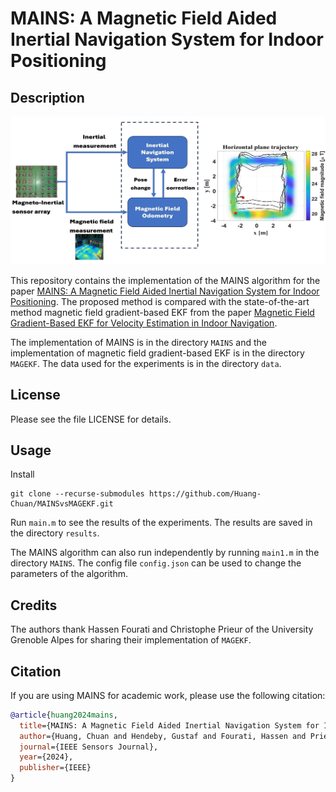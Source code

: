 # MAINS: A Magnetic Field Aided Inertial Navigation System for Indoor Positioning

## Description

![](GA_JPG.jpg)


This repository contains the implementation of the MAINS algorithm for the paper [MAINS: A Magnetic Field Aided Inertial Navigation System for Indoor Positioning](https://arxiv.org/abs/2312.02599). The proposed method is compared with the state-of-the-art method magnetic field gradient-based EKF from the paper [Magnetic Field Gradient-Based EKF for Velocity Estimation in Indoor Navigation](https://hal.science/hal-03138331/document). 

The implementation of MAINS is in the directory `MAINS` and the implementation of magnetic field gradient-based EKF is in the directory `MAGEKF`. The data used for the experiments is in the directory `data`.

## License
Please see the file LICENSE for details.

## Usage

Install
```
git clone --recurse-submodules https://github.com/Huang-Chuan/MAINSvsMAGEKF.git
```

Run `main.m` to see the results of the experiments. The results are saved in the directory `results`.

The MAINS algorithm can also run independently by running `main1.m` in the directory `MAINS`. The config file `config.json` can be used to change the parameters of the algorithm.

## Credits

The authors thank Hassen Fourati and Christophe Prieur of the University Grenoble Alpes for sharing their implementation of `MAGEKF`.

## Citation

If you are using MAINS for academic work, please use the following citation:

```bibtex
@article{huang2024mains,
  title={MAINS: A Magnetic Field Aided Inertial Navigation System for Indoor Positioning},
  author={Huang, Chuan and Hendeby, Gustaf and Fourati, Hassen and Prieur, Christophe and Skog, Isaac},
  journal={IEEE Sensors Journal},
  year={2024},
  publisher={IEEE}
}
```
